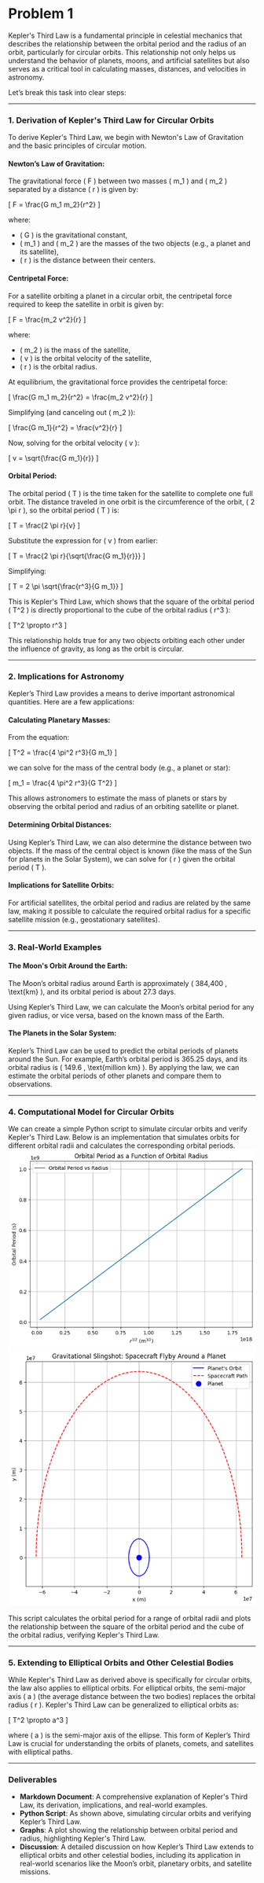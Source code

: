 # Problem 1
Kepler's Third Law is a fundamental principle in celestial mechanics that describes the relationship between the orbital period and the radius of an orbit, particularly for circular orbits. This relationship not only helps us understand the behavior of planets, moons, and artificial satellites but also serves as a critical tool in calculating masses, distances, and velocities in astronomy.

Let’s break this task into clear steps:

---

### 1. **Derivation of Kepler's Third Law for Circular Orbits**

To derive Kepler's Third Law, we begin with Newton's Law of Gravitation and the basic principles of circular motion.

#### Newton’s Law of Gravitation:

The gravitational force \( F \) between two masses \( m_1 \) and \( m_2 \) separated by a distance \( r \) is given by:

\[
F = \frac{G m_1 m_2}{r^2}
\]

where:
- \( G \) is the gravitational constant,
- \( m_1 \) and \( m_2 \) are the masses of the two objects (e.g., a planet and its satellite),
- \( r \) is the distance between their centers.

#### Centripetal Force:

For a satellite orbiting a planet in a circular orbit, the centripetal force required to keep the satellite in orbit is given by:

\[
F = \frac{m_2 v^2}{r}
\]

where:
- \( m_2 \) is the mass of the satellite,
- \( v \) is the orbital velocity of the satellite,
- \( r \) is the orbital radius.

At equilibrium, the gravitational force provides the centripetal force:

\[
\frac{G m_1 m_2}{r^2} = \frac{m_2 v^2}{r}
\]

Simplifying (and canceling out \( m_2 \)):

\[
\frac{G m_1}{r^2} = \frac{v^2}{r}
\]

Now, solving for the orbital velocity \( v \):

\[
v = \sqrt{\frac{G m_1}{r}}
\]

#### Orbital Period:

The orbital period \( T \) is the time taken for the satellite to complete one full orbit. The distance traveled in one orbit is the circumference of the orbit, \( 2 \pi r \), so the orbital period \( T \) is:

\[
T = \frac{2 \pi r}{v}
\]

Substitute the expression for \( v \) from earlier:

\[
T = \frac{2 \pi r}{\sqrt{\frac{G m_1}{r}}}
\]

Simplifying:

\[
T = 2 \pi \sqrt{\frac{r^3}{G m_1}}
\]

This is Kepler's Third Law, which shows that the square of the orbital period \( T^2 \) is directly proportional to the cube of the orbital radius \( r^3 \):

\[
T^2 \propto r^3
\]

This relationship holds true for any two objects orbiting each other under the influence of gravity, as long as the orbit is circular.

---

### 2. **Implications for Astronomy**

Kepler’s Third Law provides a means to derive important astronomical quantities. Here are a few applications:

#### Calculating Planetary Masses:

From the equation:

\[
T^2 = \frac{4 \pi^2 r^3}{G m_1}
\]

we can solve for the mass of the central body (e.g., a planet or star):

\[
m_1 = \frac{4 \pi^2 r^3}{G T^2}
\]

This allows astronomers to estimate the mass of planets or stars by observing the orbital period and radius of an orbiting satellite or planet.

#### Determining Orbital Distances:

Using Kepler’s Third Law, we can also determine the distance between two objects. If the mass of the central object is known (like the mass of the Sun for planets in the Solar System), we can solve for \( r \) given the orbital period \( T \).

#### Implications for Satellite Orbits:

For artificial satellites, the orbital period and radius are related by the same law, making it possible to calculate the required orbital radius for a specific satellite mission (e.g., geostationary satellites).

---

### 3. **Real-World Examples**

#### The Moon's Orbit Around the Earth:

The Moon’s orbital radius around Earth is approximately \( 384,400 \, \text{km} \), and its orbital period is about 27.3 days.

Using Kepler’s Third Law, we can calculate the Moon’s orbital period for any given radius, or vice versa, based on the known mass of the Earth.

#### The Planets in the Solar System:

Kepler’s Third Law can be used to predict the orbital periods of planets around the Sun. For example, Earth’s orbital period is 365.25 days, and its orbital radius is \( 149.6 \, \text{million km} \). By applying the law, we can estimate the orbital periods of other planets and compare them to observations.

---

### 4. **Computational Model for Circular Orbits**

We can create a simple Python script to simulate circular orbits and verify Kepler's Third Law. Below is an implementation that simulates orbits for different orbital radii and calculates the corresponding orbital periods.
![alt text](image-7.png)
![alt text](image-6.png)

This script calculates the orbital period for a range of orbital radii and plots the relationship between the square of the orbital period and the cube of the orbital radius, verifying Kepler's Third Law.

---

### 5. **Extending to Elliptical Orbits and Other Celestial Bodies**

While Kepler's Third Law as derived above is specifically for circular orbits, the law also applies to elliptical orbits. For elliptical orbits, the semi-major axis \( a \) (the average distance between the two bodies) replaces the orbital radius \( r \). Kepler's Third Law can be generalized to elliptical orbits as:

\[
T^2 \propto a^3
\]

where \( a \) is the semi-major axis of the ellipse. This form of Kepler’s Third Law is crucial for understanding the orbits of planets, comets, and satellites with elliptical paths.

---

### Deliverables

- **Markdown Document**: A comprehensive explanation of Kepler's Third Law, its derivation, implications, and real-world examples.
- **Python Script**: As shown above, simulating circular orbits and verifying Kepler’s Third Law.
- **Graphs**: A plot showing the relationship between orbital period and radius, highlighting Kepler's Third Law.
- **Discussion**: A detailed discussion on how Kepler’s Third Law extends to elliptical orbits and other celestial bodies, including its application in real-world scenarios like the Moon’s orbit, planetary orbits, and satellite missions.

